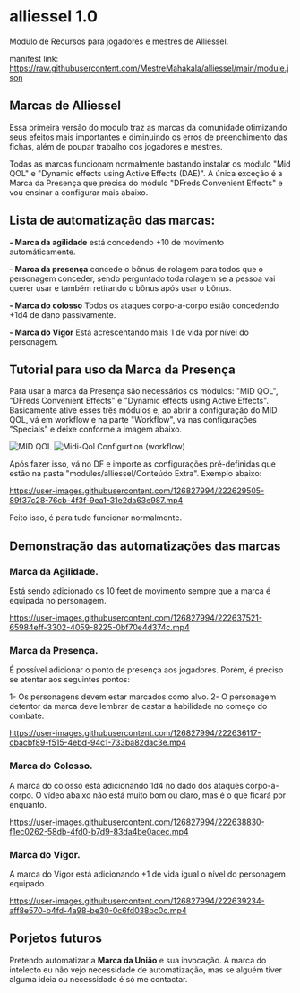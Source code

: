# alliessel 1.0
Modulo de Recursos para jogadores e mestres de Alliessel.

manifest link: 
https://raw.githubusercontent.com/MestreMahakala/alliessel/main/module.json

## Marcas de Alliessel
Essa primeira versão do modulo traz as marcas da comunidade otimizando seus efeitos mais importantes e diminuindo os erros de preenchimento das fichas, além de poupar trabalho dos jogadores e mestres.

Todas as marcas funcionam normalmente bastando instalar os módulo "Mid QOL" e "Dynamic effects using Active Effects (DAE)".
A única exceção é a Marca da Presença que precisa do módulo "DFreds Convenient Effects" e vou ensinar a configurar mais abaixo.

## Lista de automatização das marcas:

**- Marca da agilidade** está concedendo +10 de movimento automáticamente.

**- Marca da presença** concede o bônus de rolagem para todos que o personagem conceder, sendo perguntado toda rolagem se a pessoa vai querer usar e também retirando o bônus após usar o bônus.

**- Marca do colosso** Todos os ataques corpo-a-corpo estão concedendo +1d4 de dano passivamente.

**- Marca do Vigor** Está acrescentando mais 1 de vida por nível do personagem.

## Tutorial para uso da Marca da Presença

Para usar a marca da Presença são necessários os módulos: "MID QOL", "DFreds Convenient Effects" e "Dynamic effects using Active Effects".
Basicamente ative esses três módulos e, ao abrir a configuração do MID QOL, vá em workflow e na parte "Workflow", vá nas configurações "Specials" e deixe conforme a imagem abaixo.


![MID QOL](https://user-images.githubusercontent.com/126827994/222627701-c6e0936b-e280-48a0-9dd2-2b890370e45b.png)
![Midi-Qol Configurtion (workflow)](https://user-images.githubusercontent.com/126827994/222627726-20a8c280-e9d6-4954-97b3-5127922df3c9.png)


Após fazer isso, vá no DF e importe as configurações pré-definidas que estão na pasta "modules/alliessel/Conteúdo Extra". Exemplo abaixo:

https://user-images.githubusercontent.com/126827994/222629505-89f37c28-76cb-4f3f-9ea1-31e2da63e987.mp4

Feito isso, é para tudo funcionar normalmente.

## Demonstração das automatizações das marcas

### **Marca da Agilidade.**

Está sendo adicionado os 10 feet de movimento sempre que a marca é equipada no personagem.

https://user-images.githubusercontent.com/126827994/222637521-65984eff-3302-4059-8225-0bf70e4d374c.mp4


### **Marca da Presença.**

É possível adicionar o ponto de presença aos jogadores. Porém, é preciso se atentar aos seguintes pontos:

1- Os personagens devem estar marcados como alvo.
2- O personagem detentor da marca deve lembrar de castar a habilidade no começo do combate.

https://user-images.githubusercontent.com/126827994/222636117-cbacbf89-f515-4ebd-94c1-733ba82dac3e.mp4



### **Marca do Colosso.**

A marca do colosso está adicionando 1d4 no dado dos ataques corpo-a-corpo. O vídeo abaixo não está muito bom ou claro, mas é o que ficará por enquanto.

https://user-images.githubusercontent.com/126827994/222638830-f1ec0262-58db-4fd0-b7d9-83da4be0acec.mp4

### **Marca do Vigor.**

A marca do Vigor está adicionando +1 de vida igual o nível do personagem equipado.


https://user-images.githubusercontent.com/126827994/222639234-aff8e570-b4fd-4a98-be30-0c6fd038bc0c.mp4



## Porjetos futuros
Pretendo automatizar a **Marca da União** e sua invocação. A marca do intelecto eu não vejo necessidade de automatização, mas se alguém tiver alguma ideia ou necessidade é só me contactar.

